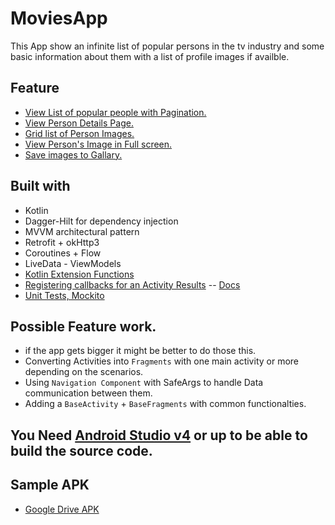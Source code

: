 # MoviesApp

This App show an infinite list of popular persons in the tv industry and some basic information about them with a list of profile images if availble.

## Feature
* [View List of popular people with Pagination.](https://github.com/EsmaeelNabil/MoviesApp/tree/master/app/src/main/java/com/esmaeel/moviesapp/ui/PopularPersonsPage)
* [View Person Details Page.](https://github.com/EsmaeelNabil/MoviesApp/tree/master/app/src/main/java/com/esmaeel/moviesapp/ui/PersonDetailsPage)
* [Grid list of Person Images.](https://github.com/EsmaeelNabil/MoviesApp/tree/master/app/src/main/java/com/esmaeel/moviesapp/ui/PersonDetailsPage)
* [View Person's Image in Full screen.](https://github.com/EsmaeelNabil/MoviesApp/tree/master/app/src/main/java/com/esmaeel/moviesapp/ui/FullImagePage)
* [Save images to Gallary.](https://github.com/EsmaeelNabil/MoviesApp/blob/master/app/src/main/java/com/esmaeel/moviesapp/Utils/ImageSaver.kt)

## Built with
  - Kotlin
  - Dagger-Hilt for dependency injection
  - MVVM architectural pattern
  - Retrofit + okHttp3
  - Coroutines + Flow
  - LiveData - ViewModels
  - [Kotlin Extension Functions](https://github.com/EsmaeelNabil/MoviesApp/blob/master/app/src/main/java/com/esmaeel/moviesapp/Utils/Extensions.kt)
  - [Registering callbacks for an Activity Results](https://github.com/EsmaeelNabil/MoviesApp/blob/master/app/src/main/java/com/esmaeel/moviesapp/ui/PersonDetailsPage/PersonDetailsActivity.kt) -- [Docs](https://developer.android.com/training/basics/intents/result#register)
  - [Unit Tests, Mockito](https://github.com/EsmaeelNabil/MoviesApp/tree/master/app/src/test/java/com/esmaeel/moviesapp)
 
## Possible Feature work.
* if the app gets bigger it might be better to do those this.
* Converting Activities into `Fragments` with one main activity or more depending on the scenarios.
* Using `Navigation Component` with SafeArgs to handle Data communication between them.
* Adding a `BaseActivity` + `BaseFragments` with common functionalties.


## You Need [Android Studio v4](https://developer.android.com/studio#downloads) or up to be able to build the source code.



## Sample APK
* [Google Drive APK](https://drive.google.com/file/d/1r4CJTikZ7ZtjVt9C7AkDDlZX_HNHoRA_/view?usp=sharing)





